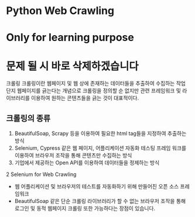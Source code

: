 Python Web Crawling 
===================
# Only for learning purpose   
# 문제 될 시 바로 삭제하겠습니다
  크롤링 
  크롤링이란 웹페이지 및 웹 상에 존재하는 데이터들을 추출하여 수집하는 작업
  단지 웹페이지를 긁는다는 개념으로 크롤링을 정의할 순 없지만 관련 프레임워크 및 라이브러리를 이용하여 원하는 콘텐츠들을 긁는 것이 대표적이다.

크롤링의 종류
------------
  1. BeautifulSoap, Scrapy 등을 이용하여 필요한 html tag들을 지정하여 추출하는 방식
  2. Selenium, Cypress 같은 웹 페이지, 어플리케이션 자동화 테스팅 프레임 워크를 이용하여 브라우저 조작을 통해 콘텐츠만 수집하는 방식
  3. 기업에서 제공하는 Open API를 이용하여 데이터들을 정제하는 방식

2 Selenium for Web Crawling
  - 웹 어플리케이션 및 브라우저의 테스트를 자동화하기 위해 만들어진 오픈 소스 프레임워크   
  - BeautifulSoap 같은 단순 크롤링 라이브러리가 할 수 없는 브라우저 조작을 통해 로그인 및 동적 웹페이지 크롤링 또한 가능하다는 장점이 있습니다.
